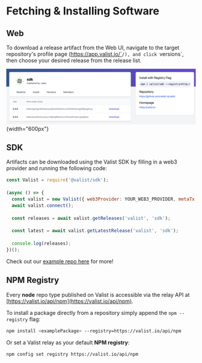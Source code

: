 # Fetching & Installing Software

## Web

To download a release artifact from the Web UI, navigate to the target repository's profile page (https://app.valist.io/`<orgName>`/`<repoName>`), and click `versions`, then choose your desired release from the release list.

![valist-release-page](img/valist-release-page.png){width="600px"}

## SDK

Artifacts can be downloaded using the Valist SDK by filling in a web3 provider and running the following code:

```javascript
const Valist = require('@valist/sdk');

(async () => {
  const valist = new Valist({ web3Provider: YOUR_WEB3_PROVIDER, metaTx: false });
  await valist.connect();

  const releases = await valist.getReleases('valist', 'sdk');

  const latest = await valist.getLatestRelease('valist', 'sdk');

  console.log(releases);
})();
```

Check out our [example repo here](https://github.com/valist-io/example-projects/) for more!

## NPM Registry

Every **node** repo type published on Valist is accessible via the relay API at [https://valist.io/api/npm](https://valist.io/api/npm).

To install a package directly from a repository simply append the `npm --registry` flag:

```bash
npm install <examplePackage> --registry=https://valist.io/api/npm
```

Or set a Valist relay as your default **NPM registry**:

```bash
npm config set registry https://valist.io/api/npm
```
